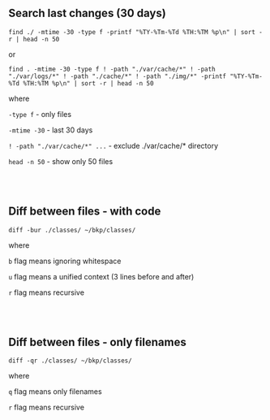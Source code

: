 ## Search last changes (30 days)

    find ./ -mtime -30 -type f -printf "%TY-%Tm-%Td %TH:%TM %p\n" | sort -r | head -n 50

or

    find . -mtime -30 -type f ! -path "./var/cache/*" ! -path "./var/logs/*" ! -path "./cache/*" ! -path "./img/*" -printf "%TY-%Tm-%Td %TH:%TM %p\n" | sort -r | head -n 50
    
where

`-type f` - only files

`-mtime -30` - last 30 days

`! -path "./var/cache/*" ...` - exclude ./var/cache/* directory

`head -n 50` - show only 50 files

<br />
<br />

## Diff between files - with code
    diff -bur ./classes/ ~/bkp/classes/
 
where

`b` flag means ignoring whitespace

`u` flag means a unified context (3 lines before and after)

`r` flag means recursive

<br />
<br />

## Diff between files - only filenames
    diff -qr ./classes/ ~/bkp/classes/
 
where

`q` flag means only filenames

`r` flag means recursive

